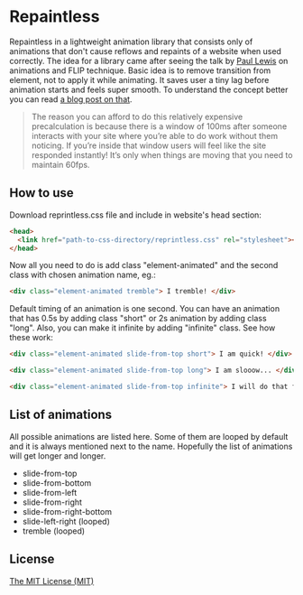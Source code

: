 # Repaintless

Repaintless in a lightweight animation library that consists only of animations that don't cause reflows and repaints of a website when used correctly. The idea for a library came after seeing the talk by [Paul Lewis](https://twitter.com/aerotwist) on animations and FLIP technique. Basic idea is to remove transition from element, not to apply it while animating. It saves user a tiny lag before animation starts and feels super smooth. To understand the concept better you can read [a blog post on that](https://aerotwist.com/blog/flip-your-animations/).

> The reason you can afford to do this relatively expensive precalculation is because there is a window of 100ms after someone interacts with your site where you’re able to do work without them noticing. If you’re inside that window users will feel like the site responded instantly! It’s only when things are moving that you need to maintain 60fps.

## How to use

Download reprintless.css file and include in website's head section:

```html
<head>
  <link href="path-to-css-directory/reprintless.css" rel="stylesheet"></link>
</head>
```

Now all you need to do is add class "element-animated" and the second class with chosen animation name, eg.:

```html
<div class="element-animated tremble"> I tremble! </div>
```

Default timing of an animation is one second. You can have an animation that has 0.5s by adding class "short" or 2s animation by adding class "long". Also, you can make it infinite by adding "infinite" class. See how these work:

```html
<div class="element-animated slide-from-top short"> I am quick! </div>

<div class="element-animated slide-from-top long"> I am slooow... </div>

<div class="element-animated slide-from-top infinite"> I will do that forever to drive you crazy! </div>
```

## List of animations

All possible animations are listed here. Some of them are looped by default and it is always mentioned next to the name. Hopefully the list of animations will get longer and longer.

- slide-from-top
- slide-from-bottom
- slide-from-left
- slide-from-right
- slide-from-right-bottom
- slide-left-right (looped)
- tremble (looped)

## License

[The MIT License (MIT)](http://choosealicense.com/licenses/mit/)


